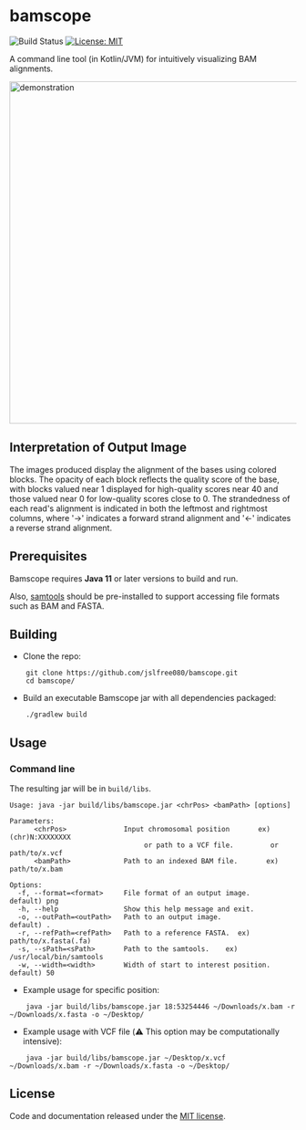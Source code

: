 # bamscope
![Build Status](https://github.com/jslfree080/bamscope/actions/workflows/tests.yml/badge.svg?branch=main)
[![License: MIT](https://img.shields.io/badge/License-MIT-yellow.svg)](https://github.com/jslfree080/bamscope/blob/main/LICENSE)

A command line tool (in Kotlin/JVM) for intuitively visualizing BAM alignments.

<img alt="demonstration" src="https://github.com/jslfree080/jslfree080/blob/main/example2.png" width=600>

## Interpretation of Output Image

The images produced display the alignment of the bases using colored blocks. The opacity of each block reflects the quality score of the base, with blocks valued near 1 displayed for high-quality scores near 40 and those valued near 0 for low-quality scores close to 0. The strandedness of each read's alignment is indicated in both the leftmost and rightmost columns, where '→' indicates a forward strand alignment and '←' indicates a reverse strand alignment.

## Prerequisites

Bamscope requires **Java 11** or later versions to build and run.

Also, [samtools](https://github.com/samtools/samtools) should be pre-installed to support accessing file formats such as BAM and FASTA.

## Building

* Clone the repo:
```
    git clone https://github.com/jslfree080/bamscope.git
    cd bamscope/
```

* Build an executable Bamscope jar with all dependencies packaged:
```
    ./gradlew build
```

## Usage

### Command line

The resulting jar will be in `build/libs`.

```
Usage: java -jar build/libs/bamscope.jar <chrPos> <bamPath> [options]

Parameters:
      <chrPos>              Input chromosomal position       ex) (chr)N:XXXXXXXX
                                 or path to a VCF file.         or path/to/x.vcf
      <bamPath>             Path to an indexed BAM file.       ex) path/to/x.bam
     
Options:
  -f, --format=<format>     File format of an output image.         default) png
  -h, --help                Show this help message and exit.
  -o, --outPath=<outPath>   Path to an output image.                  default) .
  -r, --refPath=<refPath>   Path to a reference FASTA.  ex) path/to/x.fasta(.fa)
  -s, --sPath=<sPath>       Path to the samtools.    ex) /usr/local/bin/samtools
  -w, --width=<width>       Width of start to interest position.     default) 50
```

* Example usage for specific position:
```
    java -jar build/libs/bamscope.jar 18:53254446 ~/Downloads/x.bam -r ~/Downloads/x.fasta -o ~/Desktop/
```

* Example usage with VCF file (⚠️ This option may be computationally intensive):
```
    java -jar build/libs/bamscope.jar ~/Desktop/x.vcf ~/Downloads/x.bam -r ~/Downloads/x.fasta -o ~/Desktop/
```

## License

Code and documentation released under the [MIT license](https://github.com/jslfree080/bamscope/blob/master/LICENSE).
